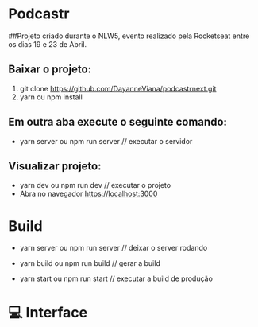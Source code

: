 # Podcastr
##Projeto criado durante o NLW5, evento realizado pela Rocketseat entre os dias 19 e 23 de Abril.

## Baixar o projeto:
1. git clone https://github.com/DayanneViana/podcastrnext.git
2. yarn ou npm install

## Em outra aba execute o seguinte comando:
- yarn server ou npm run server // executar o servidor
  
## Visualizar projeto:
- yarn dev ou npm run dev // executar o projeto
- Abra no navegador [https://localhost:3000](https://localhost:3000)

# Build

- yarn server ou npm run server // deixar o server rodando
  
- yarn build ou npm run build // gerar a build
  
- yarn start ou npm run start // executar a build de produção

# 💻 Interface
